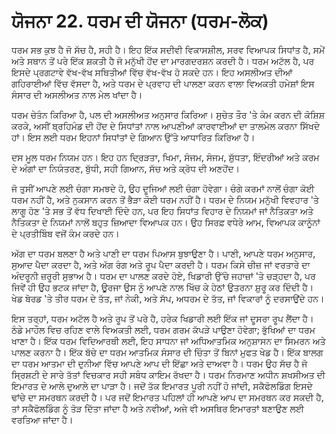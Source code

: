 # ਯੋਜਨਾ 22. ਧਰਮ ਦੀ ਯੋਜਨਾ (ਧਰਮ-ਲੋਕ)

ਧਰਮ ਸਭ ਕੁਝ ਹੈ ਜੋ ਸੱਚ ਹੈ, ਸਹੀ ਹੈ। ਇਹ ਇੱਕ ਸਦੀਵੀ ਵਿਕਾਸਸ਼ੀਲ, ਸਰਵ ਵਿਆਪਕ ਸਿਧਾਂਤ ਹੈ, ਸਮੇਂ ਅਤੇ ਸਥਾਨ ਤੋਂ ਪਰੇ ਇੱਕ ਸ਼ਕਤੀ ਹੈ ਜੋ ਮਨੁੱਖੀ ਹੋਂਦ ਦਾ ਮਾਰਗਦਰਸ਼ਨ ਕਰਦੀ ਹੈ। ਧਰਮ ਅਟੱਲ ਹੈ, ਪਰ ਇਸਦੇ ਪ੍ਰਗਟਾਵੇ ਵੱਖ-ਵੱਖ ਸਥਿਤੀਆਂ ਵਿੱਚ ਵੱਖ-ਵੱਖ ਹੋ ਸਕਦੇ ਹਨ। ਇਹ ਅਸਲੀਅਤ ਦੀਆਂ ਗਹਿਰਾਈਆਂ ਵਿੱਚ ਵੱਸਦਾ ਹੈ, ਅਤੇ ਧਰਮ ਦੇ ਪ੍ਰਵਾਹ ਦੀ ਪਾਲਣਾ ਕਰਨ ਵਾਲਾ ਵਿਅਕਤੀ ਹਮੇਸ਼ਾਂ ਇਸ ਸੰਸਾਰ ਦੀ ਅਸਲੀਅਤ ਨਾਲ ਮੇਲ ਖਾਂਦਾ ਹੈ।

ਧਰਮ ਚੇਤੰਨ ਕਿਰਿਆ ਹੈ, ਪਲ ਦੀ ਅਸਲੀਅਤ ਅਨੁਸਾਰ ਕਿਰਿਆ। ਸੁਚੇਤ ਤੌਰ 'ਤੇ ਕੰਮ ਕਰਨ ਦੀ ਕੋਸ਼ਿਸ਼ ਕਰਕੇ, ਅਸੀਂ ਬ੍ਰਹਿਮੰਡ ਦੀ ਹੋਂਦ ਦੇ ਸਿਧਾਂਤਾਂ ਨਾਲ ਆਪਣੀਆਂ ਕਾਰਵਾਈਆਂ ਦਾ ਤਾਲਮੇਲ ਕਰਨਾ ਸਿੱਖਦੇ ਹਾਂ। ਇਸ ਲਈ ਧਰਮ ਇਹਨਾਂ ਸਿਧਾਂਤਾਂ ਦੇ ਗਿਆਨ ਉੱਤੇ ਆਧਾਰਿਤ ਕਿਰਿਆ ਹੈ।

ਦਸ ਮੂਲ ਧਰਮ ਨਿਯਮ ਹਨ। ਇਹ ਹਨ ਦ੍ਰਿੜਤਾ, ਖਿਮਾ, ਸੰਜਮ, ਸੰਜਮ, ਸ਼ੁੱਧਤਾ, ਇੰਦਰੀਆਂ ਅਤੇ ਕਰਮ ਦੇ ਅੰਗਾਂ ਦਾ ਨਿਯੰਤਰਣ, ਬੁੱਧੀ, ਸਹੀ ਗਿਆਨ, ਸੱਚ ਅਤੇ ਕ੍ਰੋਧ ਦੀ ਅਣਹੋਂਦ।

ਜੋ ਤੁਸੀਂ ਆਪਣੇ ਲਈ ਚੰਗਾ ਸਮਝਦੇ ਹੋ, ਉਹ ਦੂਜਿਆਂ ਲਈ ਚੰਗਾ ਹੋਵੇਗਾ। ਚੰਗੇ ਕਰਮਾਂ ਨਾਲੋਂ ਚੰਗਾ ਕੋਈ ਧਰਮ ਨਹੀਂ ਹੈ, ਅਤੇ ਨੁਕਸਾਨ ਕਰਨ ਤੋਂ ਭੈੜਾ ਕੋਈ ਧਰਮ ਨਹੀਂ ਹੈ। ਧਰਮ ਦੇ ਨਿਯਮ ਮਨੁੱਖੀ ਵਿਵਹਾਰ 'ਤੇ ਲਾਗੂ ਹੋਣ 'ਤੇ ਸਭ ਤੋਂ ਵੱਧ ਦਿਖਾਈ ਦਿੰਦੇ ਹਨ, ਪਰ ਇਹ ਸਿਧਾਂਤ ਵਿਹਾਰ ਦੇ ਨਿਯਮਾਂ ਜਾਂ ਨੈਤਿਕਤਾ ਅਤੇ ਨੈਤਿਕਤਾ ਦੇ ਨਿਯਮਾਂ ਨਾਲੋਂ ਬਹੁਤ ਜ਼ਿਆਦਾ ਵਿਆਪਕ ਹਨ। ਉਹ ਸਿਰਫ਼ ਵਧੇਰੇ ਆਮ, ਵਿਆਪਕ ਕਾਨੂੰਨਾਂ ਦੇ ਪ੍ਰਤੀਬਿੰਬ ਵਜੋਂ ਕੰਮ ਕਰਦੇ ਹਨ।

ਅੱਗ ਦਾ ਧਰਮ ਬਲਣਾ ਹੈ ਅਤੇ ਪਾਣੀ ਦਾ ਧਰਮ ਪਿਆਸ ਬੁਝਾਉਣਾ ਹੈ। ਪਾਣੀ, ਆਪਣੇ ਧਰਮ ਅਨੁਸਾਰ, ਸੁਆਦ ਪੈਦਾ ਕਰਦਾ ਹੈ, ਅਤੇ ਅੱਗ ਰੰਗ ਅਤੇ ਰੂਪ ਪੈਦਾ ਕਰਦੀ ਹੈ। ਧਰਮ ਕਿਸੇ ਚੀਜ਼ ਜਾਂ ਵਰਤਾਰੇ ਦਾ ਅੰਦਰੂਨੀ ਜ਼ਰੂਰੀ ਸੁਭਾਅ ਹੈ। ਧਰਮ ਦਾ ਪਾਲਣ ਕਰਦੇ ਹੋਏ, ਖਿਡਾਰੀ ਉੱਚੇ ਜਹਾਜ਼ਾਂ 'ਤੇ ਚੜ੍ਹਦਾ ਹੈ, ਪਰ ਜਿਵੇਂ ਹੀ ਉਹ ਭਟਕ ਜਾਂਦਾ ਹੈ, ਊਰਜਾ ਉਸ ਨੂੰ ਆਪਣੇ ਨਾਲ ਖਿੱਚ ਕੇ ਹੇਠਾਂ ਉਤਰਨਾ ਸ਼ੁਰੂ ਕਰ ਦਿੰਦੀ ਹੈ। ਖੇਡ ਬੋਰਡ 'ਤੇ ਤੀਰ ਧਰਮ ਦੇ ਤੱਤ, ਜਾਂ ਨੇਕੀ, ਅਤੇ ਸੱਪ, ਅਧਰਮ ਦੇ ਤੱਤ, ਜਾਂ ਵਿਕਾਰਾਂ ਨੂੰ ਦਰਸਾਉਂਦੇ ਹਨ।

ਇਸ ਤਰ੍ਹਾਂ, ਧਰਮ ਅਟੱਲ ਹੈ ਅਤੇ ਰੂਪ ਤੋਂ ਪਰੇ ਹੈ, ਹਰੇਕ ਖਿਡਾਰੀ ਲਈ ਇੱਕ ਜਾਂ ਦੂਸਰਾ ਰੂਪ ਲੈਂਦਾ ਹੈ। ਠੰਡੇ ਮਾਹੌਲ ਵਿਚ ਰਹਿਣ ਵਾਲੇ ਵਿਅਕਤੀ ਲਈ, ਧਰਮ ਗਰਮ ਕੱਪੜੇ ਪਾਉਣਾ ਹੋਵੇਗਾ; ਭੁੱਖਿਆਂ ਦਾ ਧਰਮ ਖਾਣਾ ਹੈ। ਇੱਕ ਧਰਮ ਵਿਦਿਆਰਥੀ ਲਈ, ਇਹ ਸਾਧਨਾ ਜਾਂ ਅਧਿਆਤਮਿਕ ਅਨੁਸ਼ਾਸਨ ਦਾ ਸਿਮਰਨ ਅਤੇ ਪਾਲਣ ਕਰਨਾ ਹੈ। ਇੱਕ ਬੱਚੇ ਦਾ ਧਰਮ ਆਤਮਿਕ ਸੰਸਾਰ ਦੀ ਚਿੰਤਾ ਤੋਂ ਬਿਨਾਂ ਮੁਫਤ ਖੇਡ ਹੈ। ਇੱਕ ਬਾਲਗ ਦਾ ਧਰਮ ਆਤਮਾ ਦੀ ਦੁਨੀਆ ਵਿੱਚ ਆਪਣੇ ਆਪ ਦੀ ਇੱਛਾ ਅਤੇ ਦਾਅਵਾ ਹੈ। ਧਰਮ ਉਹ ਸੱਚ ਹੈ ਜੋ ਸ੍ਰਿਸ਼ਟੀ ਦੇ ਸਾਰੇ ਤੱਤਾਂ ਵਿਚਕਾਰ ਸਹੀ ਸਬੰਧ ਕਾਇਮ ਰੱਖਦਾ ਹੈ। ਧਰਮ ਨਿਰਮਾਣ ਅਧੀਨ ਸ਼ਖਸੀਅਤ ਦੀ ਇਮਾਰਤ ਦੇ ਆਲੇ ਦੁਆਲੇ ਦਾ ਪਾੜਾ ਹੈ। ਜਦੋਂ ਤੱਕ ਇਮਾਰਤ ਪੂਰੀ ਨਹੀਂ ਹੋ ਜਾਂਦੀ, ਸਕੈਫੋਲਡਿੰਗ ਇਸਦੇ ਢਾਂਚੇ ਦਾ ਸਮਰਥਨ ਕਰਦੀ ਹੈ। ਪਰ ਜਦੋਂ ਇਮਾਰਤ ਪਹਿਲਾਂ ਹੀ ਆਪਣੇ ਆਪ ਦਾ ਸਮਰਥਨ ਕਰ ਸਕਦੀ ਹੈ, ਤਾਂ ਸਕੈਫੋਲਡਿੰਗ ਨੂੰ ਤੋੜ ਦਿੱਤਾ ਜਾਂਦਾ ਹੈ ਅਤੇ ਨਵੀਆਂ, ਅਜੇ ਵੀ ਅਸਥਿਰ ਇਮਾਰਤਾਂ ਬਣਾਉਣ ਲਈ ਵਰਤਿਆ ਜਾਂਦਾ ਹੈ।
